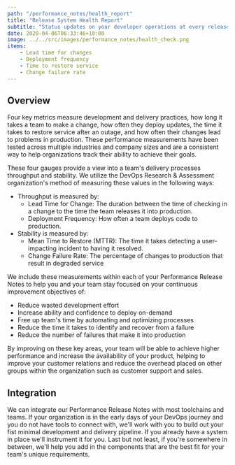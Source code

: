 ```yaml
---
path: "/performance_notes/health_report"
title: "Release System Health Report"
subtitle: "Status updates on your developer operations at every release"
date: 2020-04-06T06:33:46+10:00
image: ../../src/images/performance_notes/health_check.png
items:
    - Lead time for changes
    - Deployment frequency
    - Time to restore service
    - Change failure rate
---
```


## Overview

Four key metrics measure development and delivery practices, how long it takes a
team to make a change, how often they deploy updates, the time it takes to restore
service after an outage, and how often their changes lead to problems in production.
These performance measurements have been tested across multiple industries and company
sizes and are a consistent way to help organizations track their ability to achieve their
goals.

These four gauges provide a view into a team's delivery processes throughput and
stability. We utilize the DevOps Research & Assessment organization's method of
measuring these values in the following ways:

-   Throughput is measured by:
    -   Lead Time for Change: The duration between the time of checking in a change to the time the team
        releases it into production.
    -   Deployment Frequency: How often a team deploys code to production.
-   Stability is measured by:
    -   Mean Time to Restore (MTTR): The time it takes detecting a user-impacting incident to having
        it resolved.
    -   Change Failure Rate: The percentage of changes to production that result in degraded service

We include these measurements within each of your Performance Release Notes to help you and
your team stay focused on your continuous improvement objectives of:

-   Reduce wasted development effort
-   Increase ability and confidence to deploy on-demand
-   Free up team's time by automating and optimizing processes
-   Reduce the time it takes to identify and recover from a failure
-   Reduce the number of failures that make it into production

By improving on these key areas, your team will be able to achieve higher performance
and increase the availability of your product, helping to improve your customer relations
and reduce the overhead placed on other groups within the organization such as customer
support and sales.

## Integration

We can integrate our Performance Release Notes with most toolchains and teams. If your organization is in the
early days of your DevOps journey and you do not have tools to connect with, we'll work with you to build out
your fist minimal development and delivery pipeline. If you already have a system in place we'll instrument
it for you. Last but not least, if you're somewhere in between, we'll help you add in the components that are
the best fit for your team's unique requirements.
